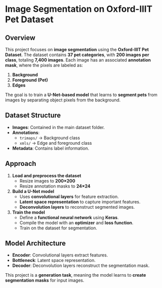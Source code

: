 # **Image Segmentation on Oxford-IIIT Pet Dataset**  

## **Overview**  
This project focuses on **image segmentation** using the **Oxford-IIIT Pet Dataset**. The dataset contains **37 pet categories**, with **200 images per class**, totaling **7,400 images**. Each image has an associated **annotation mask**, where the pixels are labeled as:  
1. **Background**  
2. **Foreground (Pet)**  
3. **Edges**  

The goal is to train a **U-Net-based model** that learns to **segment pets** from images by separating object pixels from the background.  

## **Dataset Structure**  
- **Images**: Contained in the main dataset folder.  
- **Annotations**:  
  - `trimaps/` → Background class  
  - `xmls/` → Edge and foreground class  
- **Metadata**: Contains label information.  

## **Approach**  
1. **Load and preprocess the dataset**  
   - Resize images to **200×200**  
   - Resize annotation masks to **24×24**  
2. **Build a U-Net model**  
   - Uses **convolutional layers** for feature extraction.  
   - **Latent space representation** to capture important features.  
   - **Deconvolution layers** to reconstruct segmented images.  
3. **Train the model**  
   - Define a **functional neural network** using **Keras**.  
   - Compile the model with an **optimizer** and **loss function**.  
   - Train on the dataset for segmentation.  

## **Model Architecture**  
- **Encoder**: Convolutional layers extract features.  
- **Bottleneck**: Latent space representation.  
- **Decoder**: Deconvolution layers reconstruct the segmentation mask.  

This project is a **generation task**, meaning the model learns to **create segmentation masks** for input images.  
